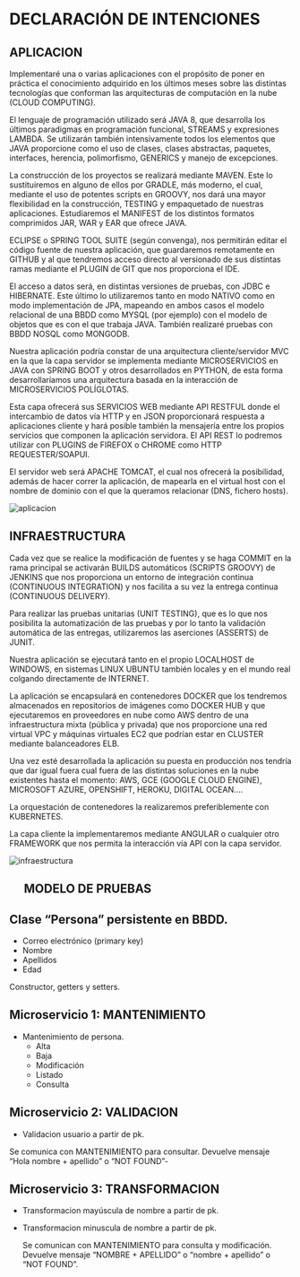 
DECLARACIÓN DE INTENCIONES
==========================

## APLICACION
Implementaré una o varias aplicaciones con el propósito de poner en práctica el conocimiento adquirido en los últimos meses sobre las distintas tecnologías que conforman las arquitecturas de computación en la nube (CLOUD COMPUTING).

El lenguaje de programación utilizado será JAVA 8, que desarrolla los últimos paradigmas en programación funcional, STREAMS y expresiones LAMBDA. Se utilizarán también intensivamente todos los elementos que JAVA proporcione como el uso de clases, clases abstractas, paquetes, interfaces, herencia, polimorfismo, GENERICS y manejo de excepciones.

La construcción de los proyectos se realizará mediante MAVEN. Este lo sustituiremos en alguno de ellos por GRADLE, más moderno, el cual, mediante el uso de potentes scripts en GROOVY, nos dará una mayor flexibilidad en la construcción, TESTING y empaquetado de nuestras aplicaciones. Estudiaremos  el MANIFEST de los distintos formatos comprimidos JAR, WAR y EAR que ofrece JAVA.

ECLIPSE o SPRING TOOL SUITE (según convenga), nos permitirán editar el código fuente de nuestra aplicación, que guardaremos remotamente en GITHUB y al que tendremos acceso directo al versionado de sus distintas ramas mediante el PLUGIN de GIT que nos proporciona el IDE.

El acceso a datos será, en distintas versiones de pruebas, con JDBC e HIBERNATE. Este último lo utilizaremos tanto en modo NATIVO como en modo implementación de JPA, mapeando en ambos casos el modelo relacional de una BBDD como MYSQL (por ejemplo) con el modelo de objetos que es con el que trabaja JAVA. También realizaré pruebas con BBDD NOSQL como MONGODB.

Nuestra aplicación podría constar de una arquitectura cliente/servidor MVC en la que la capa servidor se implementa mediante MICROSERVICIOS en JAVA con SPRING BOOT y otros desarrollados en PYTHON, de esta forma desarrollaríamos una arquitectura basada en la interacción de MICROSERVICIOS POLÍGLOTAS.

Esta capa ofrecerá sus SERVICIOS WEB mediante API RESTFUL donde el intercambio de datos vía HTTP y en JSON proporcionará respuesta a aplicaciones cliente y hará posible también la mensajería entre los propios servicios que componen la aplicación servidora. El API REST lo podremos utilizar con PLUGINS de FIREFOX o CHROME como HTTP REQUESTER/SOAPUI.

El servidor web será APACHE TOMCAT, el cual nos ofrecerá la posibilidad, además de hacer correr la aplicación, de mapearla en el virtual host  con el nombre de dominio con el que la queramos relacionar (DNS, fichero hosts).

![aplicacion](https://user-images.githubusercontent.com/13355927/31693920-8594c834-b3a1-11e7-9c2f-11a3a6d404ed.png)

## INFRAESTRUCTURA

Cada vez que se realice la modificación de fuentes y se haga COMMIT en la rama principal se activarán BUILDS automáticos (SCRIPTS GROOVY) de  JENKINS que nos proporciona un entorno de integración continua (CONTINUOUS INTEGRATION) y nos facilita a su vez la entrega continua (CONTINUOUS DELIVERY).

Para realizar las pruebas unitarias (UNIT TESTING), que es lo que nos posibilita la automatización de las pruebas y por lo tanto la validación automática de las entregas, utilizaremos las aserciones (ASSERTS) de JUNIT.

Nuestra aplicación se ejecutará tanto en el propio LOCALHOST de WINDOWS, en sistemas LINUX UBUNTU también locales y en el mundo real colgando directamente de INTERNET.

La aplicación se encapsulará en contenedores DOCKER que los tendremos almacenados en repositorios de imágenes como DOCKER HUB y que ejecutaremos en proveedores en nube como AWS dentro de una infraestructura mixta (pública y privada) que nos proporcione una red virtual VPC y máquinas virtuales EC2 que podrían estar en CLUSTER mediante balanceadores ELB.

Una vez esté desarrollada la aplicación su puesta en producción nos tendría que dar igual fuera cual fuera de las distintas soluciones en la nube existentes hasta el momento: AWS, GCE (GOOGLE CLOUD ENGINE), MICROSOFT AZURE, OPENSHIFT, HEROKU, DIGITAL OCEAN….

La orquestación de contenedores la realizaremos preferiblemente con KUBERNETES. 

La capa cliente la implementaremos mediante ANGULAR o cualquier otro FRAMEWORK que nos permita la interacción vía API con la capa servidor.

![infraestructura](https://user-images.githubusercontent.com/13355927/31693962-b64bc9dc-b3a1-11e7-8476-e587eb273fe2.png)

 
MODELO DE PRUEBAS
-----------------

## Clase “Persona”  persistente en BBDD.

* Correo electrónico  (primary key)
* Nombre
* Apellidos
* Edad

Constructor, getters y setters.

## Microservicio 1: MANTENIMIENTO

* Mantenimiento de persona.
    * Alta
    * Baja
    * Modificación
    * Listado
    * Consulta

## Microservicio 2: VALIDACION

* Validacion usuario a partir de pk. 

Se comunica con MANTENIMIENTO para consultar.
Devuelve mensaje “Hola nombre + apellido” o “NOT FOUND”-

## Microservicio 3: TRANSFORMACION 

* Transformacion mayúscula de nombre a partir de pk.
* Transformacion minuscula de nombre a partir de pk.
  
  Se comunican con MANTENIMIENTO para consulta y modificación.
  Devuelve mensaje  “NOMBRE + APELLIDO”  o  “nombre + apellido” o  “NOT FOUND”.
